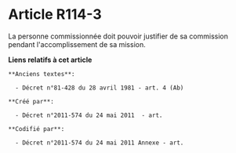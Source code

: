 # Article R114-3

La personne commissionnée doit pouvoir justifier de sa commission pendant l'accomplissement de sa mission.

**Liens relatifs à cet article**

	**Anciens textes**:

	  - Décret n°81-428 du 28 avril 1981 - art. 4 (Ab)

	**Créé par**:

	  - Décret n°2011-574 du 24 mai 2011  - art.

	**Codifié par**:

	  - Décret n°2011-574 du 24 mai 2011 Annexe - art.
